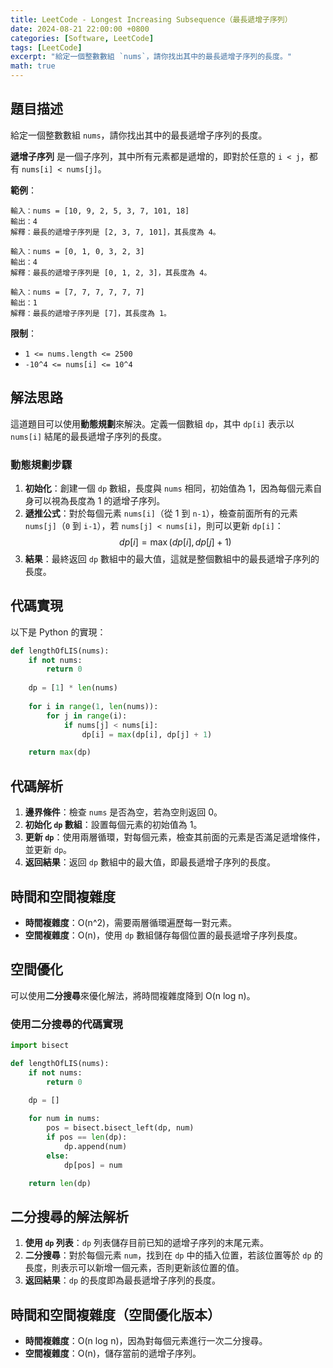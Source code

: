```yaml
---
title: LeetCode - Longest Increasing Subsequence（最長遞增子序列）
date: 2024-08-21 22:00:00 +0800
categories: [Software, LeetCode]
tags: [LeetCode] 
excerpt: "給定一個整數數組 `nums`，請你找出其中的最長遞增子序列的長度。"
math: true
---
```


## 題目描述
給定一個整數數組 `nums`，請你找出其中的最長遞增子序列的長度。

**遞增子序列** 是一個子序列，其中所有元素都是遞增的，即對於任意的 `i < j`，都有 `nums[i] < nums[j]`。

**範例**：

```plaintext
輸入：nums = [10, 9, 2, 5, 3, 7, 101, 18]
輸出：4
解釋：最長的遞增子序列是 [2, 3, 7, 101]，其長度為 4。

輸入：nums = [0, 1, 0, 3, 2, 3]
輸出：4
解釋：最長的遞增子序列是 [0, 1, 2, 3]，其長度為 4。

輸入：nums = [7, 7, 7, 7, 7, 7]
輸出：1
解釋：最長的遞增子序列是 [7]，其長度為 1。
```

**限制**：
- `1 <= nums.length <= 2500`
- `-10^4 <= nums[i] <= 10^4`

## 解法思路
這道題目可以使用**動態規劃**來解決。定義一個數組 `dp`，其中 `dp[i]` 表示以 `nums[i]` 結尾的最長遞增子序列的長度。

### 動態規劃步驟
1. **初始化**：創建一個 `dp` 數組，長度與 `nums` 相同，初始值為 1，因為每個元素自身可以視為長度為 1 的遞增子序列。
2. **遞推公式**：對於每個元素 `nums[i]`（從 1 到 `n-1`），檢查前面所有的元素 `nums[j]`（`0` 到 `i-1`），若 `nums[j] < nums[i]`，則可以更新 `dp[i]`：
   $$   dp[i] = \max(dp[i], dp[j] + 1) $$
3. **結果**：最終返回 `dp` 數組中的最大值，這就是整個數組中的最長遞增子序列的長度。

## 代碼實現

以下是 Python 的實現：

```python
def lengthOfLIS(nums):
    if not nums:
        return 0
    
    dp = [1] * len(nums)
    
    for i in range(1, len(nums)):
        for j in range(i):
            if nums[j] < nums[i]:
                dp[i] = max(dp[i], dp[j] + 1)

    return max(dp)
```

## 代碼解析
1. **邊界條件**：檢查 `nums` 是否為空，若為空則返回 0。
2. **初始化 `dp` 數組**：設置每個元素的初始值為 1。
3. **更新 `dp`**：使用兩層循環，對每個元素，檢查其前面的元素是否滿足遞增條件，並更新 `dp`。
4. **返回結果**：返回 `dp` 數組中的最大值，即最長遞增子序列的長度。

## 時間和空間複雜度
- **時間複雜度**：O(n^2)，需要兩層循環遍歷每一對元素。
- **空間複雜度**：O(n)，使用 `dp` 數組儲存每個位置的最長遞增子序列長度。

## 空間優化
可以使用**二分搜尋**來優化解法，將時間複雜度降到 O(n log n)。

### 使用二分搜尋的代碼實現

```python
import bisect

def lengthOfLIS(nums):
    if not nums:
        return 0

    dp = []
    
    for num in nums:
        pos = bisect.bisect_left(dp, num)
        if pos == len(dp):
            dp.append(num)
        else:
            dp[pos] = num

    return len(dp)
```

## 二分搜尋的解法解析
1. **使用 `dp` 列表**：`dp` 列表儲存目前已知的遞增子序列的末尾元素。
2. **二分搜尋**：對於每個元素 `num`，找到在 `dp` 中的插入位置，若該位置等於 `dp` 的長度，則表示可以新增一個元素，否則更新該位置的值。
3. **返回結果**：`dp` 的長度即為最長遞增子序列的長度。

## 時間和空間複雜度（空間優化版本）
- **時間複雜度**：O(n log n)，因為對每個元素進行一次二分搜尋。
- **空間複雜度**：O(n)，儲存當前的遞增子序列。
